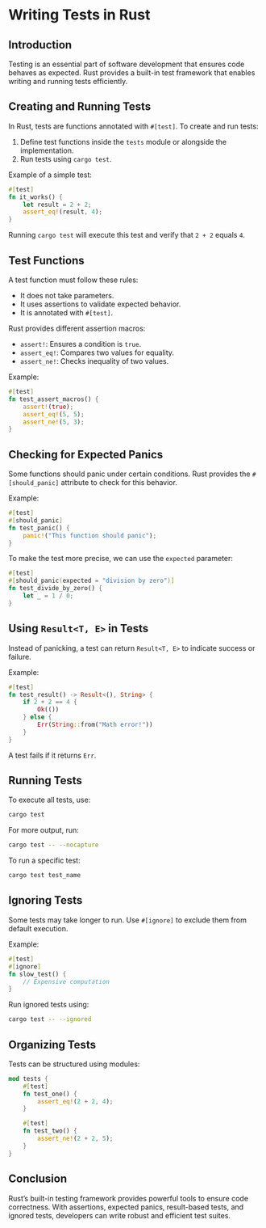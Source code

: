 # Writing Tests in Rust

## Introduction
Testing is an essential part of software development that ensures code behaves as expected. Rust provides a built-in test framework that enables writing and running tests efficiently.

## Creating and Running Tests
In Rust, tests are functions annotated with `#[test]`. To create and run tests:

1. Define test functions inside the `tests` module or alongside the implementation.
2. Run tests using `cargo test`.

Example of a simple test:

```rust
#[test]
fn it_works() {
    let result = 2 + 2;
    assert_eq!(result, 4);
}
```

Running `cargo test` will execute this test and verify that `2 + 2` equals `4`.

## Test Functions
A test function must follow these rules:
- It does not take parameters.
- It uses assertions to validate expected behavior.
- It is annotated with `#[test]`.

Rust provides different assertion macros:

- `assert!`: Ensures a condition is `true`.
- `assert_eq!`: Compares two values for equality.
- `assert_ne!`: Checks inequality of two values.

Example:

```rust
#[test]
fn test_assert_macros() {
    assert!(true);
    assert_eq!(5, 5);
    assert_ne!(5, 3);
}
```

## Checking for Expected Panics
Some functions should panic under certain conditions. Rust provides the `#[should_panic]` attribute to check for this behavior.

Example:

```rust
#[test]
#[should_panic]
fn test_panic() {
    panic!("This function should panic");
}
```

To make the test more precise, we can use the `expected` parameter:

```rust
#[test]
#[should_panic(expected = "division by zero")]
fn test_divide_by_zero() {
    let _ = 1 / 0;
}
```

## Using `Result<T, E>` in Tests
Instead of panicking, a test can return `Result<T, E>` to indicate success or failure.

Example:

```rust
#[test]
fn test_result() -> Result<(), String> {
    if 2 + 2 == 4 {
        Ok(())
    } else {
        Err(String::from("Math error!"))
    }
}
```

A test fails if it returns `Err`.

## Running Tests
To execute all tests, use:

```sh
cargo test
```

For more output, run:

```sh
cargo test -- --nocapture
```

To run a specific test:

```sh
cargo test test_name
```

## Ignoring Tests
Some tests may take longer to run. Use `#[ignore]` to exclude them from default execution.

Example:

```rust
#[test]
#[ignore]
fn slow_test() {
    // Expensive computation
}
```

Run ignored tests using:

```sh
cargo test -- --ignored
```

## Organizing Tests
Tests can be structured using modules:

```rust
mod tests {
    #[test]
    fn test_one() {
        assert_eq!(2 + 2, 4);
    }

    #[test]
    fn test_two() {
        assert_ne!(2 + 2, 5);
    }
}
```

## Conclusion
Rust’s built-in testing framework provides powerful tools to ensure code correctness. With assertions, expected panics, result-based tests, and ignored tests, developers can write robust and efficient test suites.

